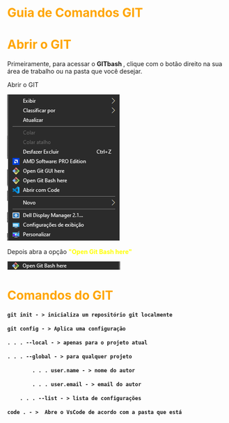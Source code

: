# <font color=orange> Guia de Comandos GIT</font>


#  <font color=orange> Abrir o GIT</font>

Primeiramente, para acessar o <strong >GITbash </strong> , clique com o botão 
direito na sua área de trabalho ou na pasta que você desejar.<br>

Abrir o GIT

![alt text](img/image.png)

Depois abra a opção <font color= yellow> <strong>"Open Git Bash here"</font>  

![alt text](img/image-1.png)


# <font color=orange>Comandos do GIT</font> <br>

    git init - > inicializa um repositório git localmente

    git config - > Aplica uma configuração 

	. . . --local - > apenas para o projeto atual

	. . . --global - > para qualquer projeto

		 	. . . user.name - > nome do autor

			. . . user.email - > email do autor

		. . . --list - > lista de configurações
         
    code . - >  Abre o VsCode de acordo com a pasta que está
